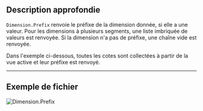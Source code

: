 ## Description approfondie
`Dimension.Prefix` renvoie le préfixe de la dimension donnée, si elle a une valeur. Pour les dimensions à plusieurs segments, une liste imbriquée de valeurs est renvoyée. Si la dimension n'a pas de préfixe, une chaîne vide est renvoyée.

Dans l'exemple ci-dessous, toutes les cotes sont collectées à partir de la vue active et leur préfixe est renvoyé.
___
## Exemple de fichier

![Dimension.Prefix](./Revit.Elements.Dimension.Prefix_img.jpg)

